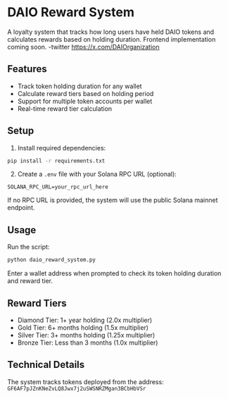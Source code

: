 # DAIO Reward System

A loyalty system that tracks how long users have held DAIO tokens and calculates rewards based on holding duration. Frontend implementation coming soon. 
-twitter https://x.com/DAIOrganization

## Features

- Track token holding duration for any wallet
- Calculate reward tiers based on holding period
- Support for multiple token accounts per wallet
- Real-time reward tier calculation

## Setup

1. Install required dependencies:
```bash
pip install -r requirements.txt
```

2. Create a `.env` file with your Solana RPC URL (optional):
```
SOLANA_RPC_URL=your_rpc_url_here
```

If no RPC URL is provided, the system will use the public Solana mainnet endpoint.

## Usage

Run the script:
```bash
python daio_reward_system.py
```

Enter a wallet address when prompted to check its token holding duration and reward tier.

## Reward Tiers

- Diamond Tier: 1+ year holding (2.0x multiplier)
- Gold Tier: 6+ months holding (1.5x multiplier)
- Silver Tier: 3+ months holding (1.25x multiplier)
- Bronze Tier: Less than 3 months (1.0x multiplier)

## Technical Details

The system tracks tokens deployed from the address:
`GF6AF7pJZnKNeZvLQ8Jwx7j2uSWSNRZMgan3BCbHbVSr`
